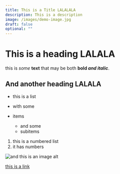 ```yaml
---
title: This is a Title LALALALA
description: This is a description
image: /images/demo-image.jpg
draft: false
optional: ""
---
```

# This is a heading LALALA

this is *some* **text** that may be both **bold *and italic***.

## And another heading LALALA

* this is a list
* with some
* items

  * and some
  * subitems

1. this is a numbered list
2. it has numbers

![and this is an image alt](/images/demo-image.jpg)

[this is a link](https://test.com)